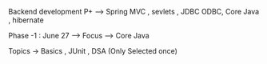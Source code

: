 Backend development P+ --> Spring MVC , sevlets , JDBC ODBC, Core Java , hibernate

Phase -1 : June 27 --> Focus --> Core Java 

Topics -> Basics , JUnit , DSA (Only Selected once) 

